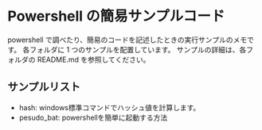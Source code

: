 # Powershell の簡易サンプルコード

powershell で調べたり、簡易のコードを記述したときの実行サンプルのメモです。
各フォルダに 1 つのサンプルを配置しています。
サンプルの詳細は、各フォルダの README.md を参照してください。

## サンプルリスト

- hash: windows標準コマンドでハッシュ値を計算します。
- pesudo_bat: powershellを簡単に起動する方法

